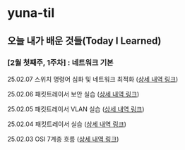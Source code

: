 # yuna-til

## 오늘 내가 배운 것들(Today I Learned)

### [2월 첫째주, 1주차] : 네트워크 기본
25.02.07 스위치 명령어 심화 및 네트워크 최적화 ([상세 내역 링크](https://github.com/100-hours-a-week/yuna-til/blob/4a39c0cfd2e658d5a7b01b1afa3db1acaf852394/Feb/2025-02-07.md))

25.02.06 패킷트레이서 보안 실습 ([상세 내역 링크](https://github.com/100-hours-a-week/yuna-til/blob/306e10778f94cf60d2dc013ccb187a2db7b93876/Feb/2025-02-06.md))

25.02.05 패킷트레이서 VLAN 실습 ([상세 내역 링크](https://github.com/100-hours-a-week/yuna-til/blob/dd3e7450671d0cf7ac41eb753293c0c9792e5a72/Feb/2025-02-05.md))

25.02.04 패킷트레이서 실습 ([상세 내역 링크](https://github.com/100-hours-a-week/yuna-til/blob/304e51d253a16f3c41f689fb9057416f777cad7d/Feb/2025-02-04.md))

25.02.03 OSI 7계층 흐름 ([상세 내역 링크](https://github.com/100-hours-a-week/yuna-til/blob/304e51d253a16f3c41f689fb9057416f777cad7d/Feb/2025-02-03.md))
